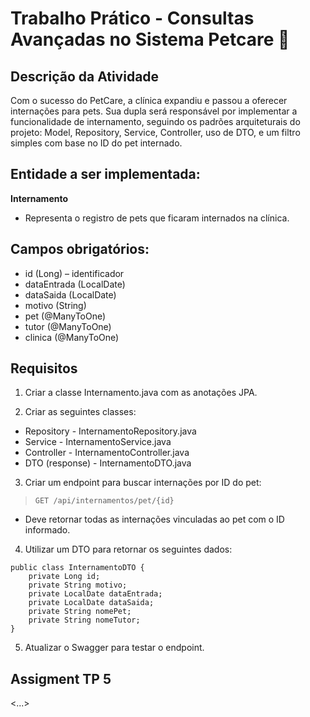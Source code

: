 # Trabalho Prático - Consultas Avançadas no Sistema Petcare 🐾

## Descrição da Atividade
Com o sucesso do PetCare, a clínica expandiu e passou a oferecer internações para pets. 
Sua dupla será responsável por implementar a funcionalidade de internamento, seguindo os 
padrões arquiteturais do projeto: Model, Repository, Service, Controller, uso de DTO, 
e um filtro simples com base no ID do pet internado.
## Entidade a ser implementada:
**Internamento**
- Representa o registro de pets que ficaram internados na clínica.

## Campos obrigatórios:

- id (Long) – identificador
- dataEntrada (LocalDate)
- dataSaida (LocalDate)
- motivo (String)
- pet (@ManyToOne)
- tutor (@ManyToOne)
- clinica (@ManyToOne)

## Requisitos
1. Criar a classe Internamento.java com as anotações JPA.

2. Criar as seguintes classes:

- Repository - InternamentoRepository.java
- Service	- InternamentoService.java
- Controller	- InternamentoController.java
- DTO (response)	- InternamentoDTO.java

3. Criar um endpoint para buscar internações por ID do pet:
> ```GET /api/internamentos/pet/{id}```
- Deve retornar todas as internações vinculadas ao pet com o ID informado.
  
4. Utilizar um DTO para retornar os seguintes dados:
```
public class InternamentoDTO {
    private Long id;
    private String motivo;
    private LocalDate dataEntrada;
    private LocalDate dataSaida;
    private String nomePet;
    private String nomeTutor;
}
```
5. Atualizar o Swagger para testar o endpoint.

## Assigment TP 5
<...>
